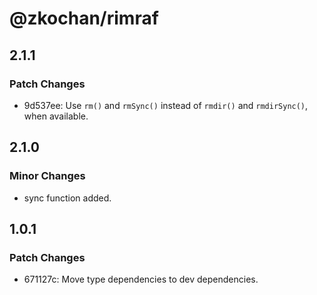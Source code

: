 # @zkochan/rimraf

## 2.1.1

### Patch Changes

- 9d537ee: Use `rm()` and `rmSync()` instead of `rmdir()` and `rmdirSync()`, when available.

## 2.1.0

### Minor Changes

- sync function added.

## 1.0.1

### Patch Changes

- 671127c: Move type dependencies to dev dependencies.

